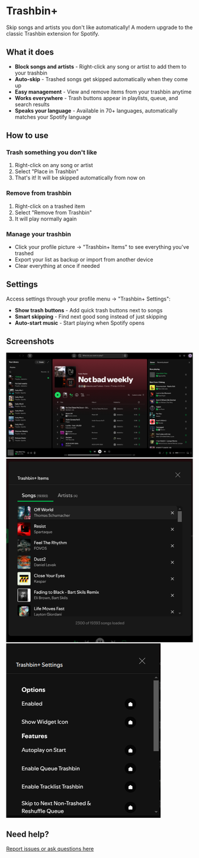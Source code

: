 # Trashbin+

Skip songs and artists you don't like automatically! A modern upgrade to the classic Trashbin extension for Spotify.

## What it does

- **Block songs and artists** - Right-click any song or artist to add them to your trashbin
- **Auto-skip** - Trashed songs get skipped automatically when they come up
- **Easy management** - View and remove items from your trashbin anytime
- **Works everywhere** - Trash buttons appear in playlists, queue, and search results
- **Speaks your language** - Available in 70+ languages, automatically matches your Spotify language

## How to use

### Trash something you don't like

1. Right-click on any song or artist
2. Select "Place in Trashbin"
3. That's it! It will be skipped automatically from now on

### Remove from trashbin

1. Right-click on a trashed item
2. Select "Remove from Trashbin"
3. It will play normally again

### Manage your trashbin

- Click your profile picture → "Trashbin+ Items" to see everything you've trashed
- Export your list as backup or import from another device
- Clear everything at once if needed

## Settings

Access settings through your profile menu → "Trashbin+ Settings":

- **Show trash buttons** - Add quick trash buttons next to songs
- **Smart skipping** - Find next good song instead of just skipping
- **Auto-start music** - Start playing when Spotify opens

## Screenshots

![Main interface](assets/preview.png)
![Your trashed items](assets/trashed-items.png)
![Settings](assets/settings.png)

## Need help?

[Report issues or ask questions here](https://github.com/0-don/trashbin-plus/issues)
